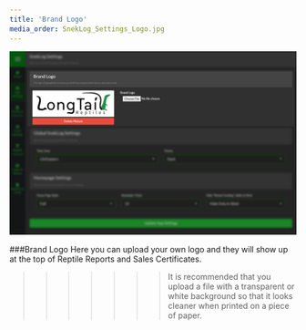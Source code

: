 ```yaml
---
title: 'Brand Logo'
media_order: SnekLog_Settings_Logo.jpg
---
```


![](SnekLog_Settings_Logo.jpg)

###Brand Logo
Here you can upload your own logo and they will show up at the top of Reptile Reports and Sales Certificates.

>>>>>>> It is recommended that you upload a file with a transparent or white background so that it looks cleaner when printed on a piece of paper.